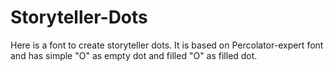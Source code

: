 # Storyteller-Dots
Here is a font to create storyteller dots. It is based on Percolator-expert font and has simple "O" as empty dot and filled "O" as filled dot.
